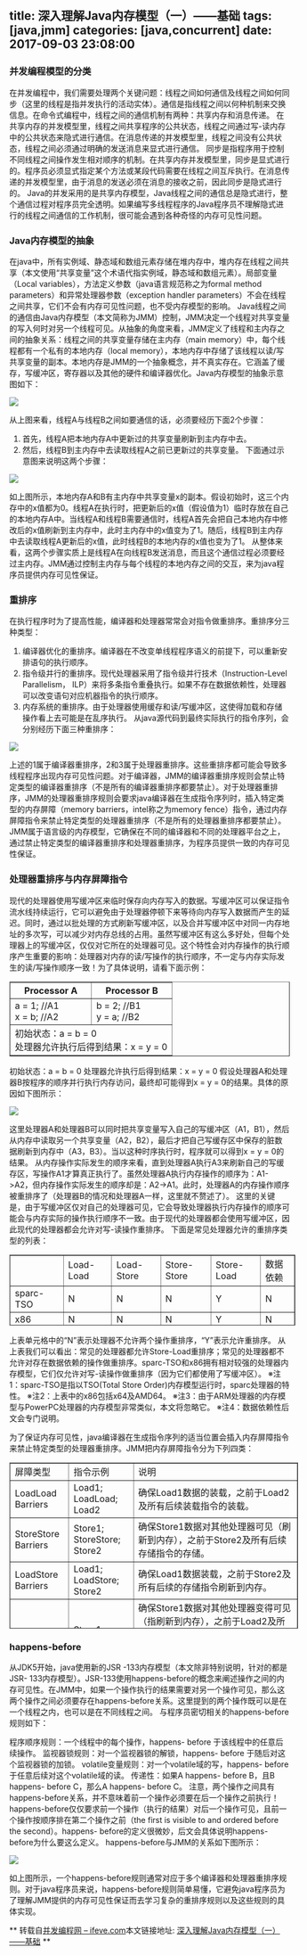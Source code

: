 title: 深入理解Java内存模型（一）——基础
tags: [java,jmm]
categories: [java,concurrent]
date: 2017-09-03 23:08:00
---

### 并发编程模型的分类
在并发编程中，我们需要处理两个关键问题：线程之间如何通信及线程之间如何同步（这里的线程是指并发执行的活动实体）。通信是指线程之间以何种机制来交换信息。在命令式编程中，线程之间的通信机制有两种：共享内存和消息传递。
在共享内存的并发模型里，线程之间共享程序的公共状态，线程之间通过写-读内存中的公共状态来隐式进行通信。在消息传递的并发模型里，线程之间没有公共状态，线程之间必须通过明确的发送消息来显式进行通信。
同步是指程序用于控制不同线程之间操作发生相对顺序的机制。在共享内存并发模型里，同步是显式进行的。程序员必须显式指定某个方法或某段代码需要在线程之间互斥执行。在消息传递的并发模型里，由于消息的发送必须在消息的接收之前，因此同步是隐式进行的。
Java的并发采用的是共享内存模型，Java线程之间的通信总是隐式进行，整个通信过程对程序员完全透明。如果编写多线程程序的Java程序员不理解隐式进行的线程之间通信的工作机制，很可能会遇到各种奇怪的内存可见性问题。

### Java内存模型的抽象
在java中，所有实例域、静态域和数组元素存储在堆内存中，堆内存在线程之间共享（本文使用“共享变量”这个术语代指实例域，静态域和数组元素）。局部变量（Local variables），方法定义参数（java语言规范称之为formal method parameters）和异常处理器参数（exception handler parameters）不会在线程之间共享，它们不会有内存可见性问题，也不受内存模型的影响。
Java线程之间的通信由Java内存模型（本文简称为JMM）控制，JMM决定一个线程对共享变量的写入何时对另一个线程可见。从抽象的角度来看，JMM定义了线程和主内存之间的抽象关系：线程之间的共享变量存储在主内存（main memory）中，每个线程都有一个私有的本地内存（local memory），本地内存中存储了该线程以读/写共享变量的副本。本地内存是JMM的一个抽象概念，并不真实存在。它涵盖了缓存，写缓冲区，寄存器以及其他的硬件和编译器优化。Java内存模型的抽象示意图如下：

![](http://ifeve.com/wp-content/uploads/2013/01/113.png)

从上图来看，线程A与线程B之间如要通信的话，必须要经历下面2个步骤：
1. 首先，线程A把本地内存A中更新过的共享变量刷新到主内存中去。
2. 然后，线程B到主内存中去读取线程A之前已更新过的共享变量。
下面通过示意图来说明这两个步骤：

![](http://ifeve.com/wp-content/uploads/2013/01/221.png)

如上图所示，本地内存A和B有主内存中共享变量x的副本。假设初始时，这三个内存中的x值都为0。线程A在执行时，把更新后的x值（假设值为1）临时存放在自己的本地内存A中。当线程A和线程B需要通信时，线程A首先会把自己本地内存中修改后的x值刷新到主内存中，此时主内存中的x值变为了1。随后，线程B到主内存中去读取线程A更新后的x值，此时线程B的本地内存的x值也变为了1。
从整体来看，这两个步骤实质上是线程A在向线程B发送消息，而且这个通信过程必须要经过主内存。JMM通过控制主内存与每个线程的本地内存之间的交互，来为java程序员提供内存可见性保证。

### 重排序
在执行程序时为了提高性能，编译器和处理器常常会对指令做重排序。重排序分三种类型：
1. 编译器优化的重排序。编译器在不改变单线程程序语义的前提下，可以重新安排语句的执行顺序。
2. 指令级并行的重排序。现代处理器采用了指令级并行技术（Instruction-Level Parallelism， ILP）来将多条指令重叠执行。如果不存在数据依赖性，处理器可以改变语句对应机器指令的执行顺序。
3. 内存系统的重排序。由于处理器使用缓存和读/写缓冲区，这使得加载和存储操作看上去可能是在乱序执行。
从java源代码到最终实际执行的指令序列，会分别经历下面三种重排序：

![](http://ifeve.com/wp-content/uploads/2013/01/331.png)

上述的1属于编译器重排序，2和3属于处理器重排序。这些重排序都可能会导致多线程程序出现内存可见性问题。对于编译器，JMM的编译器重排序规则会禁止特定类型的编译器重排序（不是所有的编译器重排序都要禁止）。对于处理器重排序，JMM的处理器重排序规则会要求java编译器在生成指令序列时，插入特定类型的内存屏障（memory barriers，intel称之为memory fence）指令，通过内存屏障指令来禁止特定类型的处理器重排序（不是所有的处理器重排序都要禁止）。
JMM属于语言级的内存模型，它确保在不同的编译器和不同的处理器平台之上，通过禁止特定类型的编译器重排序和处理器重排序，为程序员提供一致的内存可见性保证。

### 处理器重排序与内存屏障指令
现代的处理器使用写缓冲区来临时保存向内存写入的数据。写缓冲区可以保证指令流水线持续运行，它可以避免由于处理器停顿下来等待向内存写入数据而产生的延迟。同时，通过以批处理的方式刷新写缓冲区，以及合并写缓冲区中对同一内存地址的多次写，可以减少对内存总线的占用。虽然写缓冲区有这么多好处，但每个处理器上的写缓冲区，仅仅对它所在的处理器可见。这个特性会对内存操作的执行顺序产生重要的影响：处理器对内存的读/写操作的执行顺序，不一定与内存实际发生的读/写操作顺序一致！为了具体说明，请看下面示例：

<table width="500" border="1">
    <tbody>
        <tr>
            <th>Processor A</th>
            <th>Processor B</th>
        </tr>
        <tr>
            <td>a = 1; //A1<br>
            x = b; //A2</td>
            <td>b = 2; //B1<br>
            y = a; //B2</td>
        </tr>
        <tr>
            <td colspan="2">初始状态：a = b = 0<br>
            处理器允许执行后得到结果：x = y = 0</td>
        </tr>
    </tbody>
</table>

初始状态：a = b = 0
处理器允许执行后得到结果：x = y = 0
假设处理器A和处理器B按程序的顺序并行执行内存访问，最终却可能得到x = y = 0的结果。具体的原因如下图所示：

![](http://ifeve.com/wp-content/uploads/2013/01/441.png)

这里处理器A和处理器B可以同时把共享变量写入自己的写缓冲区（A1，B1），然后从内存中读取另一个共享变量（A2，B2），最后才把自己写缓存区中保存的脏数据刷新到内存中（A3，B3）。当以这种时序执行时，程序就可以得到x = y = 0的结果。
从内存操作实际发生的顺序来看，直到处理器A执行A3来刷新自己的写缓存区，写操作A1才算真正执行了。虽然处理器A执行内存操作的顺序为：A1->A2，但内存操作实际发生的顺序却是：A2->A1。此时，处理器A的内存操作顺序被重排序了（处理器B的情况和处理器A一样，这里就不赘述了）。
这里的关键是，由于写缓冲区仅对自己的处理器可见，它会导致处理器执行内存操作的顺序可能会与内存实际的操作执行顺序不一致。由于现代的处理器都会使用写缓冲区，因此现代的处理器都会允许对写-读操作重排序。
下面是常见处理器允许的重排序类型的列表：

<table style="width: 514px;height: 127px" width="514" border="1">
<tbody>
<tr>
<td>&nbsp;</td>
<td>Load-Load</td>
<td>Load-Store</td>
<td>Store-Store</td>
<td>Store-Load</td>
<td>数据依赖</td>
</tr>
<tr>
<td>sparc-TSO</td>
<td>N</td>
<td>N</td>
<td>N</td>
<td>Y</td>
<td>N</td>
</tr>
<tr>
<td>x86</td>
<td>N</td>
<td>N</td>
<td>N</td>
<td>Y</td>
<td>N</td>
</tr>
<tr>
<td>ia64</td>
<td>Y</td>
<td>Y</td>
<td>Y</td>
<td>Y</td>
<td>N</td>
</tr>
<tr>
<td>PowerPC</td>
<td>Y</td>
<td>Y</td>
<td>Y</td>
<td>Y</td>
<td>N</td>
</tr>
</tbody>
</table>

上表单元格中的“N”表示处理器不允许两个操作重排序，“Y”表示允许重排序。
从上表我们可以看出：常见的处理器都允许Store-Load重排序；常见的处理器都不允许对存在数据依赖的操作做重排序。sparc-TSO和x86拥有相对较强的处理器内存模型，它们仅允许对写-读操作做重排序（因为它们都使用了写缓冲区）。
※注1：sparc-TSO是指以TSO(Total Store Order)内存模型运行时，sparc处理器的特性。
※注2：上表中的x86包括x64及AMD64。
※注3：由于ARM处理器的内存模型与PowerPC处理器的内存模型非常类似，本文将忽略它。
※注4：数据依赖性后文会专门说明。

为了保证内存可见性，java编译器在生成指令序列的适当位置会插入内存屏障指令来禁止特定类型的处理器重排序。JMM把内存屏障指令分为下列四类：

<table style="width: 519px;height: 298px" width="519" border="1">
<tbody>
<tr>
<td>屏障类型</td>
<td>指令示例</td>
<td>说明</td>
</tr>
<tr>
<td>LoadLoad Barriers</td>
<td>Load1; LoadLoad; Load2</td>
<td>确保Load1数据的装载，之前于Load2及所有后续装载指令的装载。</td>
</tr>
<tr>
<td>StoreStore Barriers</td>
<td>Store1; StoreStore; Store2</td>
<td>确保Store1数据对其他处理器可见（刷新到内存），之前于Store2及所有后续存储指令的存储。</td>
</tr>
<tr>
<td>LoadStore Barriers</td>
<td>Load1; LoadStore; Store2</td>
<td>确保Load1数据装载，之前于Store2及所有后续的存储指令刷新到内存。</td>
</tr>
<tr>
<td>StoreLoad Barriers</td>
<td>Store1; StoreLoad; Load2</td>
<td>确保Store1数据对其他处理器变得可见（指刷新到内存），之前于Load2及所有后续装载指令的装载。StoreLoad Barriers会使该屏障之前的所有内存访问指令（存储和装载指令）完成之后，才执行该屏障之后的内存访问指令。</td>
</tr>
</tbody>
</table>

### happens-before
从JDK5开始，java使用新的JSR -133内存模型（本文除非特别说明，针对的都是JSR- 133内存模型）。JSR-133使用happens-before的概念来阐述操作之间的内存可见性。在JMM中，如果一个操作执行的结果需要对另一个操作可见，那么这两个操作之间必须要存在happens-before关系。这里提到的两个操作既可以是在一个线程之内，也可以是在不同线程之间。
与程序员密切相关的happens-before规则如下：

程序顺序规则：一个线程中的每个操作，happens- before 于该线程中的任意后续操作。
监视器锁规则：对一个监视器锁的解锁，happens- before 于随后对这个监视器锁的加锁。
volatile变量规则：对一个volatile域的写，happens- before 于任意后续对这个volatile域的读。
传递性：如果A happens- before B，且B happens- before C，那么A happens- before C。
注意，两个操作之间具有happens-before关系，并不意味着前一个操作必须要在后一个操作之前执行！happens-before仅仅要求前一个操作（执行的结果）对后一个操作可见，且前一个操作按顺序排在第二个操作之前（the first is visible to and ordered before the second）。happens- before的定义很微妙，后文会具体说明happens-before为什么要这么定义。
happens-before与JMM的关系如下图所示：

![](http://ifeve.com/wp-content/uploads/2013/01/552.png)

如上图所示，一个happens-before规则通常对应于多个编译器和处理器重排序规则。对于java程序员来说，happens-before规则简单易懂，它避免java程序员为了理解JMM提供的内存可见性保证而去学习复杂的重排序规则以及这些规则的具体实现。

** 转载自[并发编程网 – ifeve.com](http://ifeve.com/)本文链接地址: [深入理解Java内存模型（一）——基础](http://ifeve.com/java-memory-model-1/) **